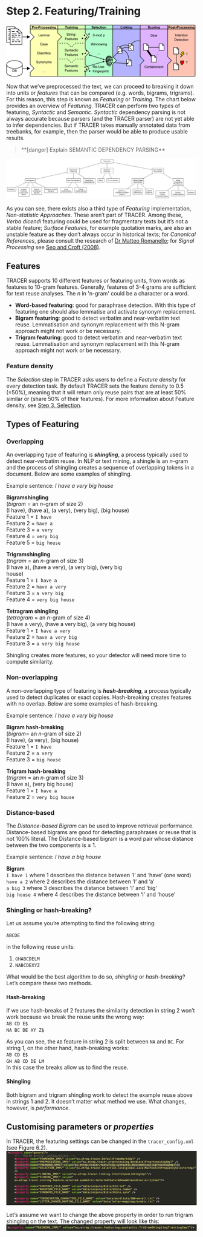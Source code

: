 # Step 2. Featuring/Training

![](/assets/architecture.png)

Now that we’ve preprocessed the text, we can proceed to breaking it down into units or _features_ that can be compared \(e.g. words, bigrams, trigrams\). For this reason, this step is known as _Featuring_ or _Training_. The chart below provides an overview of _Featuring_. TRACER can perform two types of featuring, _Syntactic_ and _Semantic_. _Syntactic_ dependency parsing is not always accurate because parsers \(and the TRACER parser\) are not yet able to infer dependencies. But if TRACER takes manually annotated data from treebanks, for example, then the parser would be able to produce usable results.

> \*\*\[danger\] Explain SEMANTIC DEPENDENCY PARSING\*\*

![featuring](/assets/featuring-overview.png "Overview of Featuring.")

As you can see, there exists also a third type of _Featuring_ implementation, _Non-statistic Approaches_. These aren’t part of TRACER. Among these, _Verba dicendi_ featuring could be used for fragmentary texts but it’s not a stable feature; _Surface Features_, for example quotation marks, are also an unstable feature as they don’t always occur in historical texts; for _Canonical References_, please consult the research of [Dr Matteo Romanello](https://www.researchgate.net/profile/Matteo_Romanello); for _Signal Processing_ see [Seo and Croft \(2008\)](/references.md).

## Features

TRACER supports 10 different features or featuring units, from words as features to 10-gram features. Generally, features of 3-4 grams are sufficient for text reuse analyses. The _n_ in 'n-gram' could be a character or a word.

* **Word-based featuring**: good for paraphrase detection. With this type of featuring one should also lemmatise and activate synonym replacement.
* **Bigram featuring**: good to detect verbatim and near-verbatim text reuse. Lemmatisation and synonym replacement with this N-gram approach might not work or be necessary.
* **Trigram featuring**: good to detect verbatim and near-verbatim text reuse. Lemmatisation and synonym replacement with this N-gram approach might not work or be necessary.

### Feature density

The _Selection_ step in TRACER asks users to define a _Feature density_ for every detection task. By default TRACER sets the feature density to 0.5 \(=50%\), meaning that it will return only reuse pairs that are at least 50% similar or \(share 50% of their features\). For more information about Feature density, see [Step 3. Selection](/configuration/step-3-selection.md).

## Types of Featuring

### Overlapping

An overlapping type of featuring is _**shingling**_, a process typically used to detect near-verbatim reuse. In NLP or text mining, a shingle is an _n_-gram and the process of shingling creates a sequence of overlapping tokens in a document. Below are some examples of shingling.

Example sentence: _I have a very big house_

**Bigramshingling**  
\(_bigram_ = an _n_-gram of size 2\)  
\(I have\), \(have a\), \(a very\), \(very big\), \(big house\)  
Feature 1 = `I have`  
Feature 2 = `have a`  
Feature 3 = `a very`  
Feature 4 = `very big`  
Feature 5 = `big house`

**Trigramshingling**  
\(_trigram_ = an _n_-gram of size 3\)  
\(I have a\), \(have a very\), \(a very big\), \(very big  
house\)  
Feature 1 = `I have a`  
Feature 2 = `have a very`  
Feature 3 = `a very big`  
Feature 4 = `very big house`

**Tetragram shingling**  
\(_tetragram_ = an _n_-gram of size 4\)  
\(I have a very\), \(have a very big\), \(a very big house\)  
Feature 1 = `I have a very`  
Feature 2 = `have a very big`  
Feature 3 = `a very big house`

Shingling creates more features, so your detector will need more time to compute similarity.

### Non-overlapping

A non-overlapping type of featuring is _**hash-breaking**_, a process typically used to detect duplicates or exact copies. Hash-breaking creates features with no overlap. Below are some examples of hash-breaking.

Example sentence: _I have a very big house_

**Bigram hash-breaking**  
\(_bigram_= an _n_-gram of size 2\)  
\(I have\), \(a very\), \(big house\)  
Feature 1 = `I have`  
Feature 2 = `a very`  
Feature 3 = `big house`

**Trigram hash-breaking**  
\(_trigram_ = an _n_-gram of size 3\)  
\(I have a\), \(very big house\)  
Feature 1 = `I have a`  
Feature 2 = `very big house`

### Distance-based

The _Distance-based Bigram_ can be used to improve retrieval performance. Distance-based bigrams are good for detecting paraphrases or reuse that is not 100% literal. The Distance-based bigram is a word pair whose distance between the two components is ≥ 1.

Example sentence: _I have a big house_

**Bigram**  
`I have 1` where 1 describes the distance between ‘I’ and ‘have’ \(one word\)  
`have a 2` where 2 describes the distance between ’I’ and ’a’  
`a big 3` where 3 describes the distance between ‘I’ and ‘big’  
`big house 4` where 4 describes the distance between ‘I’ and ‘house’

### Shingling or hash-breaking?

Let us assume you’re attempting to find the following string:

`ABCDE`

in the following reuse units:

1. `GHABCDELM`  
2. `NABCDEXYZ`

What would be the best algorithm to do so, _shingling_ or _hash-breaking_? Let’s compare these two methods.

#### Hash-breaking

If we use hash-breaks of 2 features the similarity detection in string 2 won’t work because we break the reuse units the wrong way:  
`AB CD E$`  
`NA BC DE XY Z$`

As you can see, the `AB` feature in string 2 is split between `NA` and `BC`. For string 1, on the other hand, hash-breaking works:  
`AB CD E$`  
`GH AB CD DE LM`  
In this case the breaks allow us to find the reuse.

#### Shingling

Both bigram and trigram shingling work to detect the example reuse above in strings 1 and 2. It doesn’t matter what method we use. What changes, however, is _performance_.

## Customising parameters or _properties_

In TRACER, the featuring settings can be changed in the `tracer_config.xml` \(see Figure 6.2\).![](/assets/training.png)

Let’s assume we want to change the above property in order to run trigram shingling on the text. The changed property will look like this:![](/assets/training_2.png)

